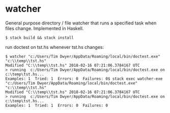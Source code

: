 # watcher
General purpose directory / file watcher that runs a specified task when files change.  Implemented in Haskell.

```
$ stack build && stack install
```
run doctest on tst.hs whenever tst.hs changes:
```
$ watcher "c:/Users/Tim Dwyer/AppData/Roaming/local/bin/doctest.exe" "c:\\temp\\tst.hs"
Modified "C:\\temp\\tst.hs" 2018-02-16 07:21:06.3784167 UTC
> running  c:/Users/Tim Dwyer/AppData/Roaming/local/bin/doctest.exe on c:\temp\tst.hs...
Examples: 1  Tried: 1  Errors: 0  Failures: 0$ stack exec watcher-exe "c:/Users/Tim Dwyer/AppData/Roaming/local/bin/doctest.exe" "c:\\temp\\tst.hs"
Modified "C:\\temp\\tst.hs" 2018-02-16 07:21:06.3784167 UTC
> running  c:/Users/Tim Dwyer/AppData/Roaming/local/bin/doctest.exe on c:\temp\tst.hs...
Examples: 1  Tried: 1  Errors: 0  Failures: 0
```